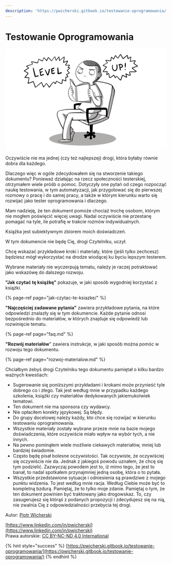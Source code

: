```yaml
---
description: 'https://pwicherski.gitbook.io/testowanie-oprogramowania/'
---
```


# Testowanie Oprogramowania

![](.gitbook/assets/rozwoj.png)

Oczywiście nie ma jednej \(czy też najlepszej\) drogi, która byłaby równie dobra dla każdego.

Dlaczego więc w ogóle zdecydowałem się na stworzenie takiego dokumentu? Ponieważ działając na rzecz społeczności testerskiej, otrzymałem wiele próśb o pomoc. Dotyczyły one pytań od czego rozpocząć naukę testowania, w tym automatyzacji, jak przygotować się do pierwszej rozmowy o pracę i do samej pracy, a także w którym kierunku warto się rozwijać jako tester oprogramowania i dlaczego.

Mam nadzieję, że ten dokument pomoże chociaż trochę osobom, którym nie mogłem poświęcić więcej uwagi. Nadal oczywiście nie przestanę pomagać na tyle, ile potrafię w trakcie rozmów indywidualnych.

Książka jest subiektywnym zbiorem moich doświadczeń.

W tym dokumencie nie będę Cię, drogi Czytelniku, uczył.

Chcę wskazać przykładowe kroki i materiały, które \(jeśli tylko zechcesz\) będziesz mógł wykorzystać na drodze wiodącej ku byciu lepszym testerem.

Wybrane materiały nie wyczerpują tematu, należy je raczej potraktować jako wskazówę do dalszego rozwoju.

**"Jak czytać tę książkę"** pokazuje, w jaki sposób wygodniej korzystać z książki.

{% page-ref page="jak-czytac-te-ksiazke/" %}

**"Najczęściej zadawane pytania"** zawiera przykładowe pytania, na które odpowiedzi znalazły się w tym dokumencie. Każde pytanie odnosi bezpośrednio do materiałów, w których znajduje się odpowiedź lub rozwinięcie tematu.

{% page-ref page="faq.md" %}

**"Rozwój materiałów**" zawiera instrukcje, w jaki sposób można pomóc w rozwoju tego dokumentu.

{% page-ref page="rozwoj-materialow.md" %}

Chciałbym żebyś drogi Czytelniku tego dokumentu pamiętał o kilku bardzo ważnych kwestiach:

* Sugerowanie się poniższymi przykładami i krokami może przynieść tyle dobrego co i złego. Tak jest według mnie w przypadku każdego szkolenia, książki czy materiałów dedykowanych jakiemukolwiek tematowi.
* Ten dokument nie ma sponsora czy wydawcy.
* Nie opłaciłem korekty językowej. Są błędy.
* Do grupy docelowej należy każdy, kto chce się rozwijać w kierunku testowaniu oprogramowania.
* Wszystkie materiały zostały wybrane przeze mnie na bazie mojego doświadczenia, które oczywiście miało wpływ na wybór tych, a nie innych.
* Na pewno pominąłem wiele możliwie ciekawych materiałów, mniej lub bardziej świadomie.
* Często będę pisał bolesne oczywistości. Tak oczywiste, że oczywiściej się oczywiście nie da. Jednak z jakiegoś powodu uznałem, że chcę się tym podzielić. Zazwyczaj powodem jest to, iż mimo tego, że jest to banał, to nadal spotkałem przynajmniej jedną osobę, która o to pytała.
* Wszystkie przedstawione sytuacje i odniesienia są prawdziwe z mojego punktu widzenia. To jest według mnie racja. Według Ciebie może być to kompletną bzdurą. Pamiętaj, że to tylko moje zdanie. Pamiętaj o tym, że ten dokument powinien być traktowany jako drogowskaz. To, czy zasugerujesz się którąś z podanych propozycji i zdecydujesz się na nią, nie zwalnia Cię z odpowiedzialności przebycia tej drogi.

Autor: [Piotr Wicherski](https://www.linkedin.com/in/pwicherski)

[https://www.linkedin.com/in/pwicherski](https://www.linkedin.com/in/pwicherski)  
Prawa autorskie: [CC BY-NC-ND 4.0 International](https://creativecommons.org/licenses/by-nc-nd/4.0/)

{% hint style="success" %}
[https://pwicherski.gitbook.io/testowanie-oprogramowania/](https://pwicherski.gitbook.io/testowanie-oprogramowania/)
{% endhint %}

